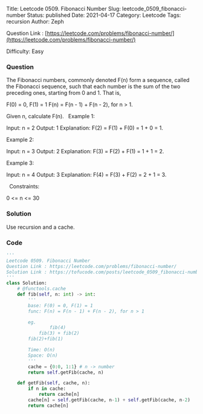 Title: Leetcode 0509. Fibonacci Number
Slug: leetcode_0509_fibonacci-number
Status: published
Date: 2021-04-17
Category: Leetcode
Tags: recursion
Author: Zeph

Question Link : [https://leetcode.com/problems/fibonacci-number/](https://leetcode.com/problems/fibonacci-number/)

Difficulty: Easy

### Question
The Fibonacci numbers, commonly denoted F(n) form a sequence, called the Fibonacci sequence, such that each number is the sum of the two preceding ones, starting from 0 and 1. That is,

F(0) = 0, F(1) = 1
F(n) = F(n - 1) + F(n - 2), for n > 1.

Given n, calculate F(n).
 
Example 1:

Input: n = 2
Output: 1
Explanation: F(2) = F(1) + F(0) = 1 + 0 = 1.

Example 2:

Input: n = 3
Output: 2
Explanation: F(3) = F(2) + F(1) = 1 + 1 = 2.

Example 3:

Input: n = 4
Output: 3
Explanation: F(4) = F(3) + F(2) = 2 + 1 = 3.

 
Constraints:

0 <= n <= 30

### Solution

Use recursion and a cache.

### Code
```python
'''
Leetcode 0509. Fibonacci Number
Question Link : https://leetcode.com/problems/fibonacci-number/
Solution Link : https://tofucode.com/posts/leetcode_0509_fibonacci-number.html
'''
class Solution:
    # @functools.cache
    def fib(self, n: int) -> int:
        '''
        base: F(0) = 0, F(1) = 1
        func: F(n) = F(n - 1) + F(n - 2), for n > 1

        eg.
                fib(4)
            fib(3) + fib(2)
        fib(2)+fib(1)

        Time: O(n)
        Space: O(n)
        '''
        cache = {0:0, 1:1} # n -> number
        return self.getFib(cache, n)

    def getFib(self, cache, n):
        if n in cache:
            return cache[n]
        cache[n] = self.getFib(cache, n-1) + self.getFib(cache, n-2)
        return cache[n]



```

